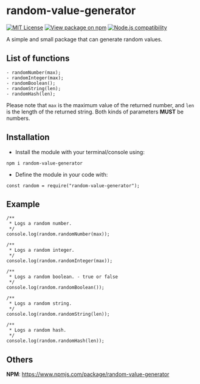 # random-value-generator

[![MIT License](https://img.shields.io/badge/license-MIT-0366d6.svg?longCache=true&style=flat-square)](/LICENSE) [![View package on npm](https://img.shields.io/npm/v/random-value-generator.svg?longCache=true&style=flat-square&logo=npm&color=cb3837)](https://www.npmjs.com/package/random-value-generator) [![Node.js compatibility](https://img.shields.io/node/v/random-value-generator.svg?longCache=true&style=flat-square&logo=node.js&color=026e00)](https://nodejs.org/)

A simple and small package that can generate random values.

## List of functions

```
- randomNumber(max);
- randomInteger(max);
- randomBoolean();
- randomString(len);
- randomHash(len);
```

Please note that `max` is the maximum value of the returned number, and `len` is the length of the returned string. Both kinds of parameters **MUST** be numbers.

## Installation

* Install the module with your terminal/console using:
```
npm i random-value-generator
```

* Define the module in your code with:
```
const random = require("random-value-generator");
```

## Example

```
/**
 * Logs a random number.
 */
console.log(random.randomNumber(max));

/**
 * Logs a random integer.
 */
console.log(random.randomInteger(max));

/**
 * Logs a random boolean. - true or false
 */
console.log(random.randomBoolean());

/**
 * Logs a random string.
 */
console.log(random.randomString(len));

/**
 * Logs a random hash.
 */
console.log(random.randomHash(len));
```

## Others

**NPM**: https://www.npmjs.com/package/random-value-generator
